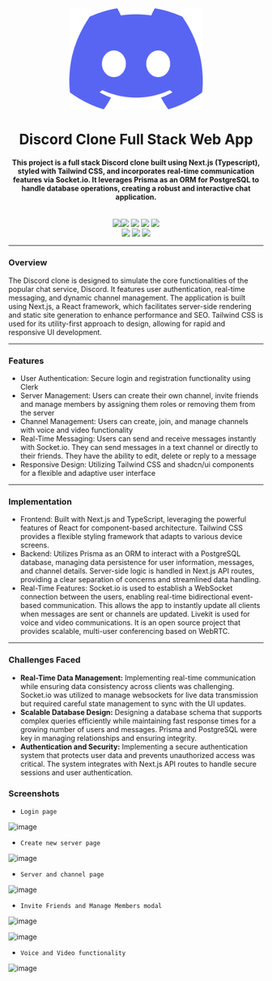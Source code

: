 <p align="center">
 <a> <img height=200px src="./public/logo.png" alt="Discord Logo"> </a>
</p>

<h1 align="center">Discord Clone Full Stack Web App</h1>
<div align="center">
     <h4 align="center">This project is a full stack Discord clone built using Next.js (Typescript), styled with Tailwind CSS, and incorporates real-time communication features via Socket.io. It leverages Prisma as an ORM for PostgreSQL to handle database operations, creating a robust and interactive chat application.
     </h4><br/>
     <img src="https://img.shields.io/badge/Next-black?style=for-the-badge&logo=next.js&logoColor=white"/><img  
       src="https://img.shields.io/badge/typescript-%23007ACC.svg?style=for-the-badge&logo=typescript&logoColor=white"/> <img 
       src="https://img.shields.io/badge/tailwindcss-%2338B2AC.svg?style=for-the-badge&logo=tailwind-css&logoColor=white"/> <img 
       src="https://img.shields.io/badge/Prisma-3982CE?style=for-the-badge&logo=Prisma&logoColor=white"/> <img 
       src="https://img.shields.io/badge/postgres-%23316192.svg?style=for-the-badge&logo=postgresql&logoColor=white"/><br/>
  <img src="https://img.shields.io/badge/react-%2320232a.svg?style=for-the-badge&logo=react&logoColor=%2361DAFB"/>
  <img src="https://img.shields.io/badge/-React%20Query-FF4154?style=for-the-badge&logo=react%20query&logoColor=white"/>
  <img src="https://img.shields.io/badge/Socket.io-black?style=for-the-badge&logo=socket.io&badgeColor=010101"/>
</div>

-----------------------------------------
### Overview
The Discord clone is designed to simulate the core functionalities of the popular chat service, Discord. It features user authentication, real-time messaging, and dynamic channel management. The application is built using Next.js, a React framework, which facilitates server-side rendering and static site generation to enhance performance and SEO. Tailwind CSS is used for its utility-first approach to design, allowing for rapid and responsive UI development.

-----------------------------------------

### Features

* User Authentication: Secure login and registration functionality using Clerk
* Server Management: Users can create their own channel, invite friends and manage members by assigning them roles or removing them from the server
* Channel Management: Users can create, join, and manage channels with voice and video functionality
* Real-Time Messaging: Users can send and receive messages instantly with Socket.io. They can send messages in a text channel or directly to their friends. They have the ability to edit, delete or reply to a message
* Responsive Design: Utilizing Tailwind CSS and shadcn/ui components for a flexible and adaptive user interface

-----------------------------------------

### Implementation
* Frontend: Built with Next.js and TypeScript, leveraging the powerful features of React for component-based architecture. Tailwind CSS provides a flexible styling framework that adapts to various device screens.
* Backend: Utilizes Prisma as an ORM to interact with a PostgreSQL database, managing data persistence for user information, messages, and channel details. Server-side logic is handled in Next.js API routes, providing a clear separation of concerns and streamlined data handling.
* Real-Time Features: Socket.io is used to establish a WebSocket connection between the users, enabling real-time bidirectional event-based communication. This allows the app to instantly update all clients when messages are sent or channels are updated. Livekit is used for voice and video communications. It is an open source project that provides scalable, multi-user conferencing based on WebRTC.

-----------------------------------------

### Challenges Faced
* **Real-Time Data Management:** Implementing real-time communication while ensuring data consistency across clients was challenging. Socket.io was utilized to manage websockets for live data transmission but required careful state management to sync with the UI updates.
* **Scalable Database Design:** Designing a database schema that supports complex queries efficiently while maintaining fast response times for a growing number of users and messages. Prisma and PostgreSQL were key in managing relationships and ensuring integrity.
* **Authentication and Security:** Implementing a secure authentication system that protects user data and prevents unauthorized access was critical. The system integrates with Next.js API routes to handle secure sessions and user authentication.


### Screenshots
* `Login page`
  
![image](https://github.com/ShivamSpm/Discord-Clone-Fullstack/assets/43480557/ad704422-d3ad-4b8f-b83f-5238fc0c7214)

* `Create new server page`

![image](https://github.com/ShivamSpm/Discord-Clone-Fullstack/assets/43480557/2a869973-a2bf-4035-9531-a88d6c78e703)


* `Server and channel page`

![image](https://github.com/ShivamSpm/Discord-Clone-Fullstack/assets/43480557/b644b7ba-cd44-4219-be21-6374411c9420)


* `Invite Friends and Manage Members modal`

![image](https://github.com/ShivamSpm/Discord-Clone-Fullstack/assets/43480557/63425953-b88a-4adf-9202-ff4f49f6550f)

![image](https://github.com/ShivamSpm/Discord-Clone-Fullstack/assets/43480557/d2e5d2f9-b5ed-4933-aec4-997733c825bf)


* `Voice and Video functionality`

![image](https://github.com/ShivamSpm/Discord-Clone-Fullstack/assets/43480557/b0f2b0b5-c33d-4259-8031-a7d0365739bf)



